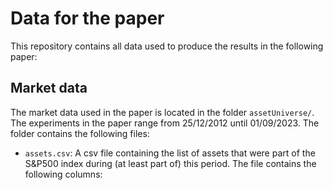 # Data for the paper <TODO put title here>

This repository contains all data used to produce the results in the following paper:

## Market data

The market data used in the paper is located in the folder `assetUniverse/`. The experiments in the paper range from 25/12/2012 until 01/09/2023. The folder contains the following files:

 - `assets.csv`: A csv file containing the list of assets that were part of the S&P500 index during (at least part of) this period. The file contains the following columns:

